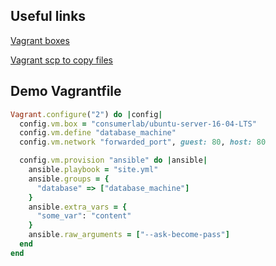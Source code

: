 ## Useful links

[Vagrant boxes](https://app.vagrantup.com/boxes/search)

[Vagrant scp to copy files](https://app.vagrantup.com/boxes/search)

## Demo Vagrantfile

```ruby
Vagrant.configure("2") do |config|
  config.vm.box = "consumerlab/ubuntu-server-16-04-LTS"
  config.vm.define "database_machine"
  config.vm.network "forwarded_port", guest: 80, host: 80

  config.vm.provision "ansible" do |ansible|
    ansible.playbook = "site.yml"
    ansible.groups = {
      "database" => ["database_machine"]
    }
    ansible.extra_vars = {
      "some_var": "content"
    }
    ansible.raw_arguments = ["--ask-become-pass"]
  end
end
```
